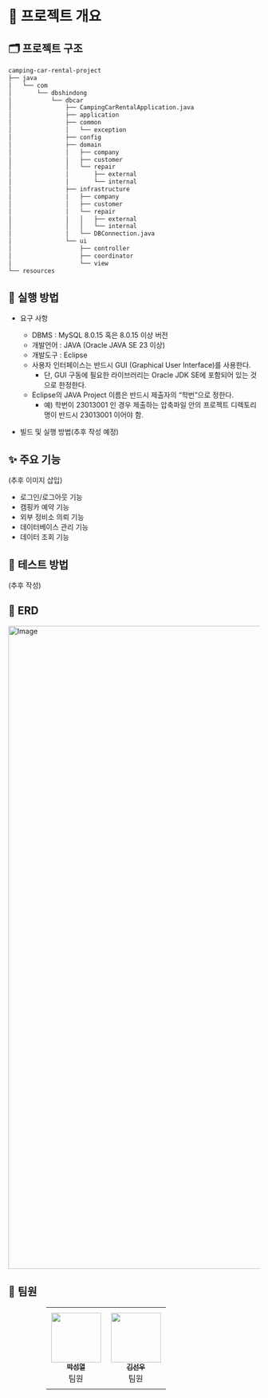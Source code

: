 # 📌 프로젝트 개요

## 🗂️ 프로젝트 구조

```markdown
camping-car-rental-project
├── java
│   └── com
│       └── dbshindong
│           └── dbcar
│               ├── CampingCarRentalApplication.java
│               ├── application
│               ├── common
│               │   └── exception
│               ├── config
│               ├── domain
│               │   ├── company
│               │   ├── customer
│               │   └── repair
│               │       ├── external
│               │       └── internal
│               ├── infrastructure
│               │   ├── company
│               │   ├── customer
│               │   └── repair
│               │   │   ├── external
│               │   │   └── internal
│               │   └── DBConnection.java
│               └── ui
│                   ├── controller
│                   ├── coordinator
│                   └── view
└── resources

```

## 🚀 실행 방법

- 요구 사항
    - DBMS : MySQL 8.0.15 혹은 8.0.15 이상 버전
    - 개발언어 : JAVA (Oracle JAVA SE 23 이상)
    - 개발도구 : Eclipse
    - 사용자 인터페이스는 반드시 GUI (Graphical User Interface)를 사용한다.
        - 단, GUI 구동에 필요한 라이브러리는 Oracle JDK SE에 포함되어 있는 것으로 한정한다.
    - Eclipse의 JAVA Project 이름은 반드시 제출자의 “학번”으로 정한다.
        - 예) 학번이 23013001 인 경우 제출하는 압축파일 안의 프로젝트 디렉토리 명이 반드시 23013001 이어야 함.
    
- 빌드 및 실행 방법(추후 작성 예정)

## ✨ 주요 기능

(추후 이미지 삽입)

- 로그인/로그아웃 기능
- 캠핑카 예약 기능
- 외부 정비소 의뢰 기능
- 데이터베이스 관리 기능
- 데이터 조회 기능

## 🧪 테스트 방법

(추후 작성)

## 💽 ERD

<img width="1290" alt="Image" src="https://github.com/user-attachments/assets/11c95873-2589-4104-9294-9373edc641ff" />

## **👥 팀원**

<div align="center">
<table style="border-collapse: collapse; width: 70%;">
<tr>
<td align="center" style="padding: 10px;"><a href="https://github.com/yeo-li"><img src="https://avatars.githubusercontent.com/u/81564503?v=4" width="100px;" alt=""/><br /><sub><b>박성열</b></sub></a><br />팀원</td>

<td align="center" style="padding: 10px;"><a href="{깃허브주소}"><img src="{깃허브 프로필 이미지 주소}" width="100px;" alt=""/><br /><sub><b>김선우</b></sub></a><br />팀원</td>

</tr>
</table>
</div>
